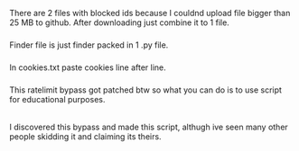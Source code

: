 There are 2 files with blocked ids because I couldnd upload file bigger than 25 MB to github. After downloading just combine it to 1 file.
###
Finder file is just finder packed in 1 .py file.
###
In cookies.txt paste cookies line after line.
###
This ratelimit bypass got patched btw so what you can do is to use script for educational purposes.
######
I discovered this bypass and made this script, althugh ive seen many other people skidding it and claiming its theirs.
